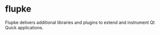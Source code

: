 # flupke
Flupke delivers additional libraries and plugins to extend and instrument Qt Quick applications.
